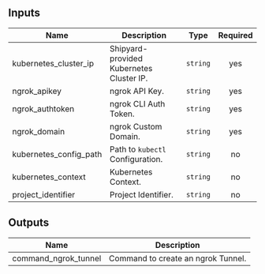 <!-- BEGIN_TF_DOCS -->
## Inputs

| Name | Description | Type | Required |
|------|-------------|------|:--------:|
| kubernetes_cluster_ip | Shipyard-provided Kubernetes Cluster IP. | `string` | yes |
| ngrok_apikey | ngrok API Key. | `string` | yes |
| ngrok_authtoken | ngrok CLI Auth Token. | `string` | yes |
| ngrok_domain | ngrok Custom Domain. | `string` | yes |
| kubernetes_config_path | Path to `kubectl` Configuration. | `string` | no |
| kubernetes_context | Kubernetes Context. | `string` | no |
| project_identifier | Project Identifier. | `string` | no |

## Outputs

| Name | Description |
|------|-------------|
| command_ngrok_tunnel | Command to create an ngrok Tunnel. |
<!-- END_TF_DOCS -->